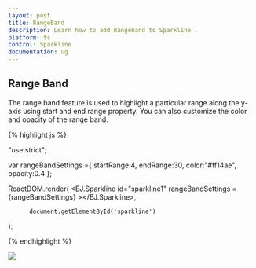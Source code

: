 ```yaml
---
layout: post
title: RangeBand
description: Learn how to add Rangeband to Sparkline .
platform: ts
control: Sparkline
documentation: ug
---
```


## Range Band  

The range band feature is used to highlight a particular range along the y-axis using start and end range property. You can also customize the color and opacity of the range band. 

{% highlight js %}

"use strict";

var rangeBandSettings ={
                startRange:4,
                endRange:30,
                color:"#ff14ae",
                opacity:0.4
            };

ReactDOM.render(
    <EJ.Sparkline id="sparkline1"  rangeBandSettings = {rangeBandSettings} ></EJ.Sparkline>,

          document.getElementById('sparkline')
);



{% endhighlight %}

![](/js/Sparkline/Range-Band_images/Range-Band_img1.png)

